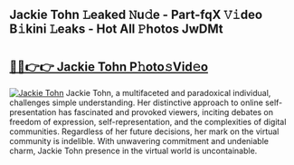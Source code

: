 ## Jackie Tohn 𝙻eaked 𝙽u𝚍e - Part-fqX 𝚅𝚒deo B𝚒kini 𝙻eaks - Hot All 𝙿hotos JwDMt

# <h2><a href="http://ld6eota.urlbe.top/?page=Jackie+Tohn">🔗🔗👉👉 Jackie Tohn P𝚑oto𝚜Vid𝚎o</a></h2>

[![Jackie Tohn](https://i.imgur.com/eBuTRDB.gif)](http://ld6eota.urlbe.top/?page=Jackie+Tohn)
Jackie Tohn, a multifaceted and paradoxical individual, challenges simple understanding. Her distinctive approach to online self-presentation has fascinated and provoked viewers, inciting debates on freedom of expression, self-representation, and the complexities of digital communities. Regardless of her future decisions, her mark on the virtual community is indelible. With unwavering commitment and undeniable charm, Jackie Tohn presence in the virtual world is uncontainable.

